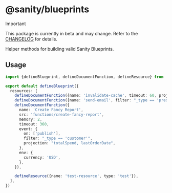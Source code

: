 # @sanity/blueprints

> [!IMPORTANT]  
> This package is currently in beta and may change. Refer to the [CHANGELOG](./CHANGELOG.md) for details.

Helper methods for building valid Sanity Blueprints.

## Usage

```ts
import {defineBlueprint, defineDocumentFunction, defineResource} from '@sanity/blueprints'

export default defineBlueprint({
  resources: [
    defineDocumentFunction({name: 'invalidate-cache', timeout: 60, projection: '_id'}),
    defineDocumentFunction({name: 'send-email', filter: "_type == 'press-release'"}),
    defineDocumentFunction({
      name: 'Create Fancy Report',
      src: 'functions/create-fancy-report',
      memory: 2,
      timeout: 360,
      event: {
        on: ['publish'],
        filter: "_type == 'customer'",
        projection: "totalSpend, lastOrderDate",
      },
      env: {
        currency: 'USD',
      },
    }),

    defineResource({name: 'test-resource', type: 'test'}),
  ],
})
```

